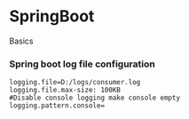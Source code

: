# SpringBoot
Basics

### Spring boot log file configuration
```
logging.file=D:/logs/consumer.log
logging.file.max-size: 100KB
#Disable console logging make console empty
logging.pattern.console=
```

